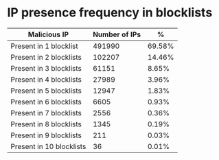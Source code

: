 # IP presence frequency in blocklists
| Malicious IP | Number of IPs | % |
|----|----|----|
| Present in 1 blocklist | 491990 | 69.58% |
| Present in 2 blocklists | 102207 | 14.46% |
| Present in 3 blocklists | 61151 | 8.65% |
| Present in 4 blocklists | 27989 | 3.96% |
| Present in 5 blocklists | 12947 | 1.83% |
| Present in 6 blocklists | 6605 | 0.93% |
| Present in 7 blocklists | 2556 | 0.36% |
| Present in 8 blocklists | 1345 | 0.19% |
| Present in 9 blocklists | 211 | 0.03% |
| Present in 10 blocklists | 36 | 0.01% |
